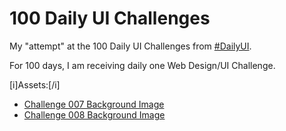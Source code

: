# 100 Daily UI Challenges

My "attempt" at the 100 Daily UI Challenges from [#DailyUI](https://www.dailyui.co/). 

For 100 days, I am receiving daily one Web Design/UI Challenge.

[i]Assets:[/i]
- [Challenge 007 Background Image](https://www.freepik.com/free-photo/grunge-black-concrete-textured-background_17118014.htm#query=black%20background&position=0&from_view=keyword&track=ais_hybrid&uuid=098a1356-35d5-4eb5-9140-51b52a44a8a1)
- [Challenge 008 Background Image](https://www.freepik.com/free-photo/yellow-texture_4506413.htm#query=yellow%20texture&position=0&from_view=keyword&track=ais_hybrid&uuid=6c8074a4-75b4-4d0e-bbac-751372250a7e)
